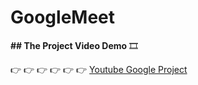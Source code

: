 # GoogleMeet

<b>## The Project Video Demo</b> 🎞

👉 👉 👉 👉 👉 👉 <a href="https://youtu.be/CAuYgEEET5U">Youtube Google Project</a>
